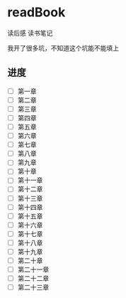 # readBook
读后感 读书笔记

我开了很多坑，不知道这个坑能不能填上

## 进度
  - [ ] 第一章  
  - [ ] 第二章  
  - [ ] 第三章  
  - [ ] 第四章  
  - [ ] 第五章  
  - [ ] 第六章  
  - [ ] 第七章  
  - [ ] 第八章  
  - [ ] 第九章  
  - [ ] 第十章  
  - [ ] 第十一章  
  - [ ] 第十二章  
  - [ ] 第十三章  
  - [ ] 第十四章  
  - [ ] 第十五章  
  - [ ] 第十六章  
  - [ ] 第十七章  
  - [ ] 第十八章  
  - [ ] 第十九章  
  - [ ] 第二十章  
  - [ ] 第二十一章  
  - [ ] 第二十二章  
  - [ ] 第二十三章  
